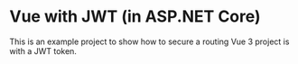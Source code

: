 # Vue with JWT (in ASP.NET Core)

This is an example project to show how to secure a routing Vue 3 project is with a JWT token. 